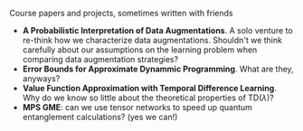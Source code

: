 Course papers and projects, sometimes written with friends

* **A Probabilistic Interpretation of Data Augmentations**. A solo venture to re-think how we characterize data augmentations. Shouldn't we think carefully about our assumptions on the learning problem when comparing data augmentation strategies?
* **Error Bounds for Approximate Dynammic Programming**. What are they, anyways?
* **Value Function Approximation with Temporal Difference Learning**. Why do we know so little about the theoretical properties of TD($\lambda$)?
* **MPS GME**: can we use tensor networks to speed up quantum entanglement calculations? (yes we can!)
